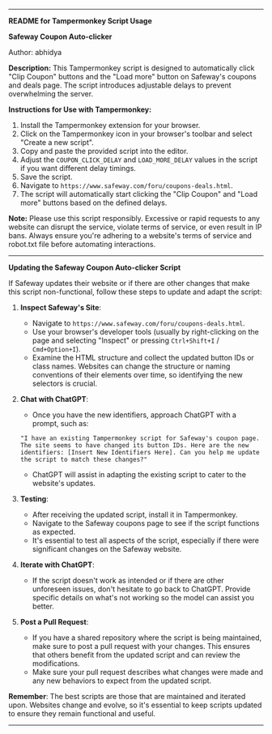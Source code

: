 
---

**README for Tampermonkey Script Usage**

**Safeway Coupon Auto-clicker**

Author: abhidya

**Description:**
This Tampermonkey script is designed to automatically click "Clip Coupon" buttons and the "Load more" button on Safeway's coupons and deals page. The script introduces adjustable delays to prevent overwhelming the server.

**Instructions for Use with Tampermonkey:**

1. Install the Tampermonkey extension for your browser.
2. Click on the Tampermonkey icon in your browser's toolbar and select "Create a new script".
3. Copy and paste the provided script into the editor.
4. Adjust the `COUPON_CLICK_DELAY` and `LOAD_MORE_DELAY` values in the script if you want different delay timings.
5. Save the script.
6. Navigate to `https://www.safeway.com/foru/coupons-deals.html`.
7. The script will automatically start clicking the "Clip Coupon" and "Load more" buttons based on the defined delays.

**Note:**
Please use this script responsibly. Excessive or rapid requests to any website can disrupt the service, violate terms of service, or even result in IP bans. Always ensure you're adhering to a website's terms of service and robot.txt file before automating interactions.

---

**Updating the Safeway Coupon Auto-clicker Script**

If Safeway updates their website or if there are other changes that make this script non-functional, follow these steps to update and adapt the script:

1. **Inspect Safeway's Site**:
    - Navigate to `https://www.safeway.com/foru/coupons-deals.html`.
    - Use your browser's developer tools (usually by right-clicking on the page and selecting "Inspect" or pressing `Ctrl+Shift+I` / `Cmd+Option+I`).
    - Examine the HTML structure and collect the updated button IDs or class names. Websites can change the structure or naming conventions of their elements over time, so identifying the new selectors is crucial.

2. **Chat with ChatGPT**:
    - Once you have the new identifiers, approach ChatGPT with a prompt, such as:
    ```
    "I have an existing Tampermonkey script for Safeway's coupon page. The site seems to have changed its button IDs. Here are the new identifiers: [Insert New Identifiers Here]. Can you help me update the script to match these changes?"
    ```
    - ChatGPT will assist in adapting the existing script to cater to the website's updates.

3. **Testing**:
    - After receiving the updated script, install it in Tampermonkey.
    - Navigate to the Safeway coupons page to see if the script functions as expected.
    - It's essential to test all aspects of the script, especially if there were significant changes on the Safeway website.

4. **Iterate with ChatGPT**:
    - If the script doesn't work as intended or if there are other unforeseen issues, don't hesitate to go back to ChatGPT. Provide specific details on what's not working so the model can assist you better.

5. **Post a Pull Request**:
    - If you have a shared repository where the script is being maintained, make sure to post a pull request with your changes. This ensures that others benefit from the updated script and can review the modifications.
    - Make sure your pull request describes what changes were made and any new behaviors to expect from the updated script.

**Remember**: The best scripts are those that are maintained and iterated upon. Websites change and evolve, so it's essential to keep scripts updated to ensure they remain functional and useful.

---
